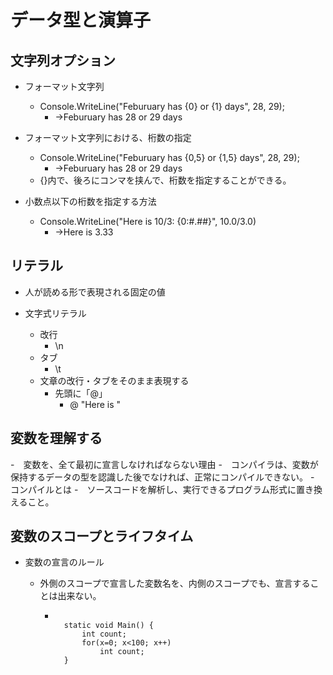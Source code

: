 # データ型と演算子

## 文字列オプション
- フォーマット文字列
	- Console.WriteLine("Feburuary has {0} or {1} days", 28, 29);
		- ->Feburuary has 28 or 29 days

- フォーマット文字列における、桁数の指定
	- Console.WriteLine("Feburuary has {0,5} or {1,5} days", 28, 29);
		- ->Feburuary has    28 or    29 days
	- {}内で、後ろにコンマを挟んで、桁数を指定することができる。

- 小数点以下の桁数を指定する方法
	- Console.WriteLine("Here is 10/3: {0:#.##}", 10.0/3.0)
		- ->Here is 3.33


## リテラル
- 人が読める形で表現される固定の値

- 文字式リテラル
	- 改行
		- \n
	- タブ
		- \t
	- 文章の改行・タブをそのまま表現する
		- 先頭に「@」
			- @ "Here is " 


## 変数を理解する
-　変数を、全て最初に宣言しなければならない理由
	-　コンパイラは、変数が保持するデータの型を認識した後でなければ、正常にコンパイルできない。
		-　コンパイルとは
			-　ソースコードを解析し、実行できるプログラム形式に置き換えること。

## 変数のスコープとライフタイム
- 変数の宣言のルール
	- 外側のスコープで宣言した変数名を、内側のスコープでも、宣言することは出来ない。
		- <code>
			static void Main() {  
				int count;  
				for(x=0; x<100; x++)  
					int count;  
			}  
				
		</code>

